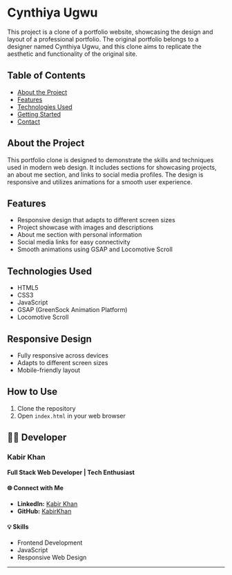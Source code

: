 # Cynthiya Ugwu

This project is a clone of a portfolio website, showcasing the design and layout of a professional portfolio. The original portfolio belongs to a designer named Cynthiya Ugwu, and this clone aims to replicate the aesthetic and functionality of the original site.

## Table of Contents

- [About the Project](#about-the-project)
- [Features](#features)
- [Technologies Used](#technologies-used)
- [Getting Started](#getting-started)
- [Contact](#contact)

## About the Project

This portfolio clone is designed to demonstrate the skills and techniques used in modern web design. It includes sections for showcasing projects, an about me section, and links to social media profiles. The design is responsive and utilizes animations for a smooth user experience.

## Features

- Responsive design that adapts to different screen sizes
- Project showcase with images and descriptions
- About me section with personal information
- Social media links for easy connectivity
- Smooth animations using GSAP and Locomotive Scroll

## Technologies Used

- HTML5
- CSS3
- JavaScript
- GSAP (GreenSock Animation Platform)
- Locomotive Scroll

##  Responsive Design 
- Fully responsive across devices 
- Adapts to different screen sizes 
- Mobile-friendly layout

##  How to Use 
1. Clone the repository 
2. Open `index.html` in your web browser 

## 👨‍💻 Developer
### Kabir Khan
**Full Stack Web Developer | Tech Enthusiast**

#### 🌐 Connect with Me
- **LinkedIn:** [Kabir Khan](https://www.linkedin.com/in/weirdsht)
- **GitHub:** [KabirKhan](https://github.com/weirdshxt)

#### 💡 Skills
- Frontend Development
- JavaScript
- Responsive Web Design

---